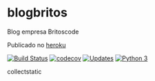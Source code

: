 # blogbritos
Blog empresa Britoscode

Publicado no [heroku](https://blogbritoscode.herokuapp.com/)

[![Build Status](https://travis-ci.org/JosemarBrito/blogbritos.svg?branch=main)](https://travis-ci.org/JosemarBrito/blogbritos)
[![codecov](https://codecov.io/gh/JosemarBrito/blogbritos/branch/main/graph/badge.svg?token=H4WX0R2RUH)](https://codecov.io/gh/JosemarBrito/blogbritos)
[![Updates](https://pyup.io/repos/github/JosemarBrito/blogbritos/shield.svg)](https://pyup.io/repos/github/JosemarBrito/blogbritos/)
[![Python 3](https://pyup.io/repos/github/JosemarBrito/blogbritos/python-3-shield.svg)](https://pyup.io/repos/github/JosemarBrito/blogbritos/)

collectstatic

